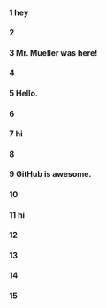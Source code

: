 #### 1 hey
#### 2
#### 3 Mr. Mueller was here!
#### 4
#### 5 Hello.
#### 6
#### 7 hi
#### 8
#### 9 GitHub is awesome.
#### 10
#### 11 hi
#### 12
#### 13
#### 14
#### 15